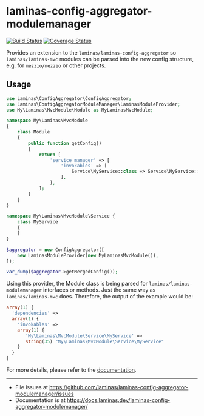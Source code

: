# laminas-config-aggregator-modulemanager

[![Build Status](https://travis-ci.org/laminas/laminas-config-aggregator-modulemanager.svg?branch=master)](https://travis-ci.org/laminas/laminas-config-aggregator-modulemanager)
[![Coverage Status](https://coveralls.io/repos/github/laminas/laminas-config-aggregator-modulemanager/badge.svg?branch=master)](https://coveralls.io/github/laminas/laminas-config-aggregator-modulemanager?branch=master)

Provides an extension to the `laminas/laminas-config-aggregator` so `laminas/laminas-mvc` 
modules can be parsed into the new config structure, e.g. for `mezzio/mezzio` 
or other projects.
 
## Usage

```php
use Laminas\ConfigAggregator\ConfigAggregator;
use Laminas\ConfigAggregatorModuleManager\LaminasModuleProvider;
use My\Laminas\MvcModule\Module as MyLaminasMvcModule;

namespace My\Laminas\MvcModule
{
    class Module 
    {
        public function getConfig()
        {
            return [
                'service_manager' => [
                    'invokables' => [
                        Service\MyService::class => Service\MyService::class, 
                    ],
                ],
            ];
        }
    }
}

namespace My\Laminas\MvcModule\Service {
    class MyService 
    {
    }
}

$aggregator = new ConfigAggregator([
    new LaminasModuleProvider(new MyLaminasMvcModule()),
]);

var_dump($aggregator->getMergedConfig());
```

Using this provider, the Module class is being parsed for `laminas/laminas-modulemanager` interfaces or methods. 
Just the same way as `laminas/laminas-mvc` does. Therefore, the output of the example would be:

```php
array(1) {
  'dependencies' => 
  array(1) {
    'invokables' =>
    array(1) {
       'My\Laminas\MvcModule\Service\MyService' =>
       string(35) "My\Laminas\MvcModule\Service\MyService"
    }
  }
}
```

For more details, please refer to the [documentation](https://docs.laminas.dev/laminas-config-aggregator-modulemanager/).

-----

- File issues at https://github.com/laminas/laminas-config-aggregator-modulemanager/issues
- Documentation is at https://docs.laminas.dev/laminas-config-aggregator-modulemanager/
